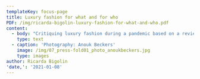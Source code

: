 ```yaml
---
templateKey: focus-page
title: Luxury fashion for what and for who
PDF: /img/ricarda-bigolin-luxury-fashion-for-what-and-who.pdf
content:
  - body: "Critiquing luxury fashion during a pandemic based on a review _Press & Fold: Notes on making and doing fashion_,\r Issue #1 Luxury."
    type: text
  - caption: 'Photography: Anouk Beckers'
    image: /img/07_press-fold01_photo_anoukbeckers.jpg
    type: images
author: Ricarda Bigolin
'date,': '2021-01-08'
---
```


